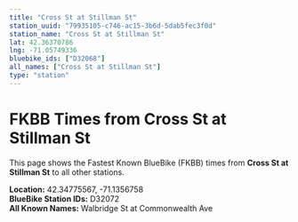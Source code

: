 ```yaml
---
title: "Cross St at Stillman St"
station_uuid: "79935105-c746-ac15-3b6d-5dab5fec3f0d"
station_name: "Cross St at Stillman St"
lat: 42.36370786
lng: -71.05749336
bluebike_ids: ["D32068"]
all_names: ["Cross St at Stillman St"]
type: "station"
---
```


# FKBB Times from Cross St at Stillman St

This page shows the Fastest Known BlueBike (FKBB) times from **Cross St at Stillman St** to all other stations.

**Location:** 42.34775567, -71.1356758  
**BlueBike Station IDs:** D32072  
**All Known Names:** Walbridge St at Commonwealth Ave

